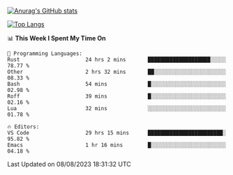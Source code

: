 [![Anurag's GitHub stats](https://github-readme-stats.vercel.app/api?username=wugouzi&count_private=true)](https://github.com/anuraghazra/github-readme-stats)

[![Top Langs](https://github-readme-stats.vercel.app/api/top-langs/?username=wugouzi&layout=compact&count_private=true&hide=html)](https://github.com/anuraghazra/github-readme-stats)

<!--START_SECTION:waka-->
📊 **This Week I Spent My Time On** 

```text
💬 Programming Languages: 
Rust                     24 hrs 2 mins       ████████████████████░░░░░   78.77 % 
Other                    2 hrs 32 mins       ██░░░░░░░░░░░░░░░░░░░░░░░   08.33 % 
Bash                     54 mins             █░░░░░░░░░░░░░░░░░░░░░░░░   02.98 % 
Roff                     39 mins             █░░░░░░░░░░░░░░░░░░░░░░░░   02.16 % 
Lua                      32 mins             ░░░░░░░░░░░░░░░░░░░░░░░░░   01.78 % 

🔥 Editors: 
VS Code                  29 hrs 15 mins      ████████████████████████░   95.82 % 
Emacs                    1 hr 16 mins        █░░░░░░░░░░░░░░░░░░░░░░░░   04.18 % 
```


 Last Updated on 08/08/2023 18:31:32 UTC
<!--END_SECTION:waka-->

<!--
**wugouzi/wugouzi** is a ✨ _special_ ✨ repository because its `README.md` (this file) appears on your GitHub profile.

Here are some ideas to get you started:

- 🔭 I’m currently working on ...
- 🌱 I’m currently learning ...
- 👯 I’m looking to collaborate on ...
- 🤔 I’m looking for help with ...
- 💬 Ask me about ...
- 📫 How to reach me: ...
- 😄 Pronouns: ...
- ⚡ Fun fact: ...
-->
